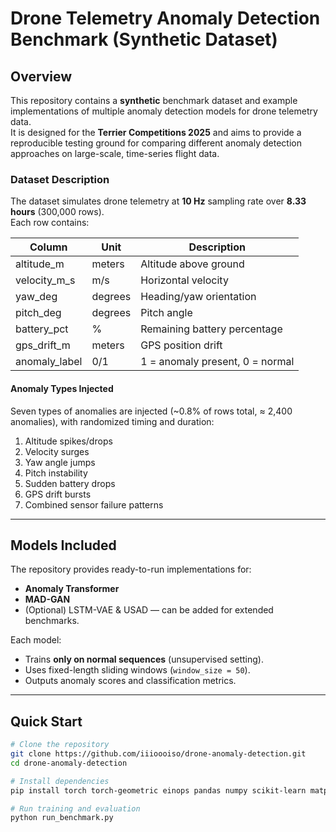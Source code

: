 
# Drone Telemetry Anomaly Detection Benchmark (Synthetic Dataset)

## Overview
This repository contains a **synthetic** benchmark dataset and example implementations of multiple anomaly detection models for drone telemetry data.  
It is designed for the **Terrier Competitions 2025** and aims to provide a reproducible testing ground for comparing different anomaly detection approaches on large-scale, time-series flight data.

### Dataset Description
The dataset simulates drone telemetry at **10 Hz** sampling rate over **8.33 hours** (300,000 rows).  
Each row contains:

| Column           | Unit     | Description                               |
|------------------|----------|-------------------------------------------|
| altitude_m       | meters   | Altitude above ground                     |
| velocity_m_s     | m/s      | Horizontal velocity                       |
| yaw_deg           | degrees | Heading/yaw orientation                   |
| pitch_deg         | degrees | Pitch angle                               |
| battery_pct       | %       | Remaining battery percentage              |
| gps_drift_m       | meters  | GPS position drift                        |
| anomaly_label     | 0/1     | 1 = anomaly present, 0 = normal           |

#### Anomaly Types Injected
Seven types of anomalies are injected (~0.8% of rows total, ≈ 2,400 anomalies), with randomized timing and duration:
1. Altitude spikes/drops
2. Velocity surges
3. Yaw angle jumps
4. Pitch instability
5. Sudden battery drops
6. GPS drift bursts
7. Combined sensor failure patterns

---

## Models Included
The repository provides ready-to-run implementations for:
- **Anomaly Transformer**  
- **MAD-GAN**  
- (Optional) LSTM-VAE & USAD — can be added for extended benchmarks.

Each model:
- Trains **only on normal sequences** (unsupervised setting).
- Uses fixed-length sliding windows (`window_size = 50`).
- Outputs anomaly scores and classification metrics.

---

## Quick Start

```bash
# Clone the repository
git clone https://github.com/iiioooiso/drone-anomaly-detection.git
cd drone-anomaly-detection

# Install dependencies
pip install torch torch-geometric einops pandas numpy scikit-learn matplotlib tqdm

# Run training and evaluation
python run_benchmark.py
